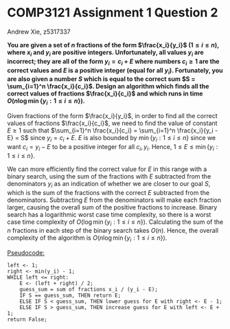 # COMP3121 Assignment 1 Question 2

Andrew Xie, z5317337

**You are given a set of $n$ fractions of the form $\frac{x_i}{y_i}$ $(1 \leq i \leq n)$, where $x_i$ and $y_i$ are positive integers. Unfortunately, all values $y_i$ are incorrect; they are all of the form $y_i = c_i + E$ where numbers $c_i \geq 1$ are the correct values and $E$ is a positive integer (equal for all $y_i$). Fortunately, you are also given a number $S$ which is equal to the correct sum $S = \sum_{i=1}^n \frac{x_i}{c_i}$. Design an algorithm which finds all the correct values of fractions $\frac{x_i}{c_i}$ and which runs in time $O(n \log \min\{y_i: 1\leq i \leq n\})$.**

Given fractions of the form $\frac{x_i}{y_i}$, in order to find all the correct values of fractions $\frac{x_i}{c_i}$, we need to find the value of constant $E \geq 1$ such that $\sum_{i=1}^n \frac{x_i}{c_i} = \sum_{i=1}^n \frac{x_i}{y_i - E} = S$ since $y_i = c_i + E$. $E$ is also bounded by $\min\{y_i : 1 \leq i \leq n\}$ since we want $c_i = y_i - E$ to be a positive integer for all $c_i, y_i$. Hence, $1 \leq E \leq \min\{y_i : 1 \leq i \leq n\}$. 

We can more efficiently find the correct value for $E$ in this range with a binary search, using the sum of the fractions with $E$ subtracted from the denominators $y_i$ as an indication of whether we are closer to our goal $S$, which is the sum of the fractions with the correct $E$ subtracted from the denominators. Subtracting $E$ from the denominators will make each fraction larger, causing the overall sum of the positive fractions to increase. Binary search has a logarithmic worst case time complexity, so there is a worst case time complexity of $O(\log \min\{y_i : 1 \leq i \leq n\})$. Calculating the sum of the $n$ fractions in each step of the binary search takes $O(n)$. Hence, the overall complexity of the algorithm is $O(n \log \min\{y_i: 1 \leq i \leq n\})$.

<u>Pseudocode:</u>

```pseudocode
left <- 1;
right <- min(y_i) - 1;
WHILE left <= right:
    E <- (left + right) / 2;
    guess_sum = sum of fractions x_i / (y_i - E);
    IF S == guess_sum, THEN return E;
    ELSE IF S < guess_sum, THEN lower guess for E with right <- E - 1;
    ELSE IF S > guess_sum, THEN increase guess for E with left <- E + 1;
return False;
```

